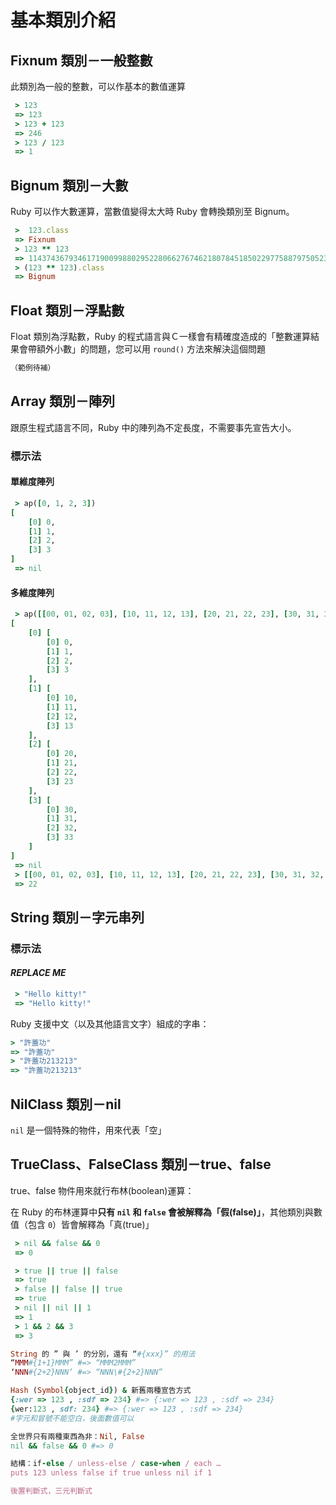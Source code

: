# 基本類別介紹
## Fixnum 類別－一般整數
此類別為一般的整數，可以作基本的數值運算

```ruby
 > 123
 => 123
 > 123 + 123
 => 246
 > 123 / 123
 => 1
```

## Bignum 類別－大數
Ruby 可以作大數運算，當數值變得太大時 Ruby 會轉換類別至 Bignum。

```ruby
 >  123.class
 => Fixnum
 > 123 ** 123
 => 114374367934617190099880295228066276746218078451850229775887975052369504785666896446606568365201542169649974727730628842345343196581134895919942820874449837212099476648958359023796078549041949007807220625356526926729664064846685758382803707100766740220839267
 > (123 ** 123).class
 => Bignum 
```

## Float 類別－浮點數
Float 類別為浮點數，Ruby 的程式語言與Ｃ一樣會有精確度造成的「整數運算結果會帶額外小數」的問題，您可以用 `round()` 方法來解決這個問題

```ruby
（範例待補）
```

## Array 類別－陣列
跟原生程式語言不同，Ruby 中的陣列為不定長度，不需要事先宣告大小。

### 標示法
#### 單維度陣列
```ruby
 > ap([0, 1, 2, 3])
[
    [0] 0,
    [1] 1,
    [2] 2,
    [3] 3
]
 => nil 
```

#### 多維度陣列
```ruby
 > ap([[00, 01, 02, 03], [10, 11, 12, 13], [20, 21, 22, 23], [30, 31, 32, 33]])
[
    [0] [
        [0] 0,
        [1] 1,
        [2] 2,
        [3] 3
    ],
    [1] [
        [0] 10,
        [1] 11,
        [2] 12,
        [3] 13
    ],
    [2] [
        [0] 20,
        [1] 21,
        [2] 22,
        [3] 23
    ],
    [3] [
        [0] 30,
        [1] 31,
        [2] 32,
        [3] 33
    ]
]
 => nil
 > [[00, 01, 02, 03], [10, 11, 12, 13], [20, 21, 22, 23], [30, 31, 32, 33]][2][2]
 => 22
```

## String 類別－字元串列
### 標示法
#### *REPLACE ME*
```ruby
 > "Hello kitty!"
 => "Hello kitty!"
```

Ruby 支援中文（以及其他語言文字）組成的字串：

```ruby
> "許蓋功"
=> "許蓋功"
> "許蓋功213213"
=> "許蓋功213213"
```

## NilClass 類別－nil
`nil` 是一個特殊的物件，用來代表「空」

## TrueClass、FalseClass 類別－true、false
true、false 物件用來就行布林(boolean)運算：


在 Ruby 的布林運算中**只有 `nil` 和 `false` 會被解釋為「假(false)」**，其他類別與數值（包含 `0`）皆會解釋為「真(true)」

```ruby
 > nil && false && 0
 => 0
```

```ruby
 > true || true || false
 => true
 > false || false || true
 => true
 > nil || nil || 1
 => 1
 > 1 && 2 && 3
 => 3
```


```ruby
String 的 ” 與 ’ 的分別，還有 “#{xxx}” 的用法
“MMM#{1+1}MMM” #=> “MMM2MMM”
‘NNN#{2+2}NNN’ #=> “NNN\#{2+2}NNN”

Hash (Symbol{object_id}) & 新舊兩種宣告方式
{:wer => 123 , :sdf => 234} #=> {:wer => 123 , :sdf => 234}
{wer:123 , sdf: 234} #=> {:wer => 123 , :sdf => 234}
#字元和冒號不能空白，後面數值可以

全世界只有兩種東西為非：Nil, False
nil && false && 0 #=> 0

結構：if-else / unless-else / case-when / each …
puts 123 unless false if true unless nil if 1

後置判斷式，三元判斷式

```
